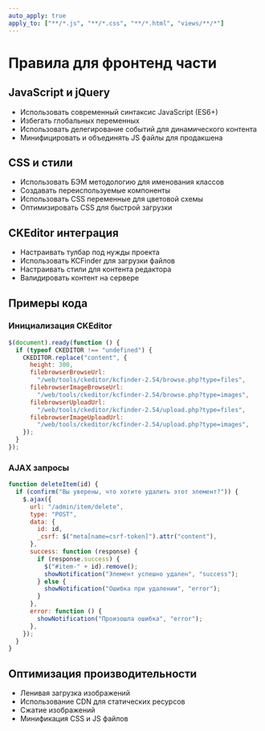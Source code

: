 ```yaml
---
auto_apply: true
apply_to: ["**/*.js", "**/*.css", "**/*.html", "views/**/*"]
---
```


# Правила для фронтенд части

## JavaScript и jQuery

- Использовать современный синтаксис JavaScript (ES6+)
- Избегать глобальных переменных
- Использовать делегирование событий для динамического контента
- Минифицировать и объединять JS файлы для продакшена

## CSS и стили

- Использовать БЭМ методологию для именования классов
- Создавать переиспользуемые компоненты
- Использовать CSS переменные для цветовой схемы
- Оптимизировать CSS для быстрой загрузки

## CKEditor интеграция

- Настраивать тулбар под нужды проекта
- Использовать KCFinder для загрузки файлов
- Настраивать стили для контента редактора
- Валидировать контент на сервере

## Примеры кода

### Инициализация CKEditor

```javascript
$(document).ready(function () {
  if (typeof CKEDITOR !== "undefined") {
    CKEDITOR.replace("content", {
      height: 300,
      filebrowserBrowseUrl:
        "/web/tools/ckeditor/kcfinder-2.54/browse.php?type=files",
      filebrowserImageBrowseUrl:
        "/web/tools/ckeditor/kcfinder-2.54/browse.php?type=images",
      filebrowserUploadUrl:
        "/web/tools/ckeditor/kcfinder-2.54/upload.php?type=files",
      filebrowserImageUploadUrl:
        "/web/tools/ckeditor/kcfinder-2.54/upload.php?type=images",
    });
  }
});
```

### AJAX запросы

```javascript
function deleteItem(id) {
  if (confirm("Вы уверены, что хотите удалить этот элемент?")) {
    $.ajax({
      url: "/admin/item/delete",
      type: "POST",
      data: {
        id: id,
        _csrf: $("meta[name=csrf-token]").attr("content"),
      },
      success: function (response) {
        if (response.success) {
          $("#item-" + id).remove();
          showNotification("Элемент успешно удален", "success");
        } else {
          showNotification("Ошибка при удалении", "error");
        }
      },
      error: function () {
        showNotification("Произошла ошибка", "error");
      },
    });
  }
}
```

## Оптимизация производительности

- Ленивая загрузка изображений
- Использование CDN для статических ресурсов
- Сжатие изображений
- Минификация CSS и JS файлов
